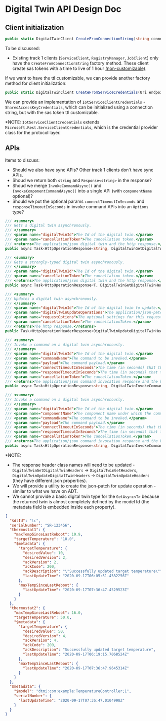 ﻿# Digital Twin API Design Doc

## Client initialization
```csharp
public static DigitalTwinClient CreateFromConnectionString(string connectionString) {}
```

To be discussed:
- Existing track 1 clients (`ServiceClient`, `RegistryManager`, `JobClient`) only have the `CreateFromConnectionString` factory method. These client create sas tokens with a time to live of 1 hour [(non-customizable)](https://github.com/Azure/azure-iot-sdk-csharp/blob/master/common/src/service/IotHubConnectionString.cs#L16).

If we want to have the ttl customizable, we can provide another factory method for client initialization:
```csharp
public static DigitalTwinClient CreateFromServiceCredentials(Uri endpoint, IotServiceClientCredentials credentials) {}
```
We can provide an implementation of `IotServiceClientCredentials` - `SharedAccessKeyCredentials`, which can be initialized using a connection string, but with the sas token ttl customizable.

*NOTE: `IotServiceClientCredentials` extends `Microsoft.Rest.ServiceClientCredentials`, which is the credential provider class for the protocol layer.

## APIs

Items to discuss:
- Should we also have sync APIs? Other track 1 clients don't have sync APIs.
- Shoud we return both `string` and `Response<string>` in the response? 
- Shoud we merge `InvokeCommandAsync()` and `InvokeComponentCommandAsync()` into a single API (with `componentName` optional)?
- Should we put the optional params `connectTimeoutInSeconds` and `responseTimeoutInSeconds` in invoke command APIs into an `Options` type?

```csharp
/// <summary>
/// Gets a digital twin asynchronously.
/// </summary>
/// <param name="digitalTwinId">The Id of the digital twin.</param>
/// <param name="cancellationToken">The cancellation token.</param>
/// <returns>The application/json digital twin and the http response.</returns>
public async Task<HttpOperationResponse<string, DigitalTwinGetDigitalTwinHeaders>> GetAsync(string digitalTwinId, CancellationToken cancellationToken = default) {}

/// <summary>
/// Gets a strongly-typed digital twin asynchronously.
/// </summary>
/// <param name="digitalTwinId">The Id of the digital twin.</param>
/// <param name="cancellationToken">The cancellation token.</param>
/// <returns>The application/json digital twin and the http response.</returns>
public async Task<HttpOperationResponse<T, DigitalTwinGetDigitalTwinHeaders>> GetAsync<T>(string digitalTwinId, CancellationToken cancellationToken = default) {}

/// <summary>
/// Updates a digital twin asynchronously.
/// </summary>
/// <param name="digitalTwinId">The Id of the digital twin to update.</param>
/// <param name="digitalTwinUpdateOperations">The application/json-patch+json operations to be performed on the specified digital twin.</param>
/// <param name="requestOptions">The optional settings for this request.</param>
/// <param name="cancellationToken">The cancellationToken.</param>
/// <returns>The http response.</returns>
public Task<HttpOperationHeaderResponse<DigitalTwinUpdateDigitalTwinHeaders>> UpdateAsync(string digitalTwinId, string digitalTwinUpdateOperations, RequestOptions requestOptions = default, CancellationToken cancellationToken = default) {}

/// <summary>
/// Invoke a command on a digital twin asynchronously.
/// </summary>
/// <param name="digitalTwinId">The Id of the digital twin.</param>
/// <param name="commandName">The command to be invoked.</param>
/// <param name="payload">The command payload.</param>
/// <param name="connectTimeoutInSeconds">The time (in seconds) that the service waits for the device to come online. The default is 0 seconds (which means the device must already be online) and the maximum is 300 seconds.</param>
/// <param name="responseTimeoutInSeconds">The time (in seconds) that the service waits for the method invocation to return a response. The default is 30 seconds, minimum is 5 seconds, and maximum is 300 seconds.</param>
/// <param name="cancellationToken">The cancellationToken.</param>
/// <returns>The application/json command invocation response and the http response. </returns>
public async Task<HttpOperationResponse<string, DigitalTwinInvokeCommandHeaders>> InvokeCommandAsync(string digitalTwinId, string commandName, string payload, int? connectTimeoutInSeconds = default, int? responseTimeoutInSeconds = default, CancellationToken cancellationToken = default) {}

/// <summary>
/// Invoke a command on a digital twin asynchronously.
/// </summary>
/// <param name="digitalTwinId">The Id of the digital twin.</param>
/// <param name="componentName">The component name under which the command is defined.</param>
/// <param name="commandName">The command to be invoked.</param>
/// <param name="payload">The command payload.</param>
/// <param name="connectTimeoutInSeconds">The time (in seconds) that the service waits for the device to come online. The default is 0 seconds (which means the device must already be online) and the maximum is 300 seconds.</param>
/// <param name="responseTimeoutInSeconds">The time (in seconds) that the service waits for the method invocation to return a response. The default is 30 seconds, minimum is 5 seconds, and maximum is 300 seconds.</param>
/// <param name="cancellationToken">The cancellationToken.</param>
/// <returns>The application/json command invocation response and the http response. </returns>
public async Task<HttpOperationResponse<string, DigitalTwinInvokeCommandHeaders>> InvokeComponentCommandAsync(string digitalTwinId, string componentName, string commandName, string payload, int? connectTimeoutInSeconds = default, int? responseTimeoutInSeconds = default, CancellationToken cancellationToken = default) {}

```

*NOTE:
- The response header class names will need to be updated - `DigitalTwinGetDigitalTwinHeaders` -> `DigitalTwinGetHeaders`, `DigitalTwinUpdateDigitalTwinHeaders` -> `DigitalTwinUpdateHeaders` (they have different json properties).
- We will provide a utility to create the json-patch for update operation - similar to what we have on ADT.
- We cannot provide a basic digital twin type for the `GetAsync<T>` because the returned twin is almost completely defined by the model Id (the metadata field is embedded inside each property).
```json
{
  "$dtId": "tc",
  "serialNumber": "SR-123456",
  "thermostat1": {
    "maxTempSinceLastReboot": 19.9,
    "targetTemperature": "10.0",
    "$metadata": {
      "targetTemperature": {
        "desiredValue": 10,
        "desiredVersion": 2,
        "ackVersion": 2,
        "ackCode": 200,
        "ackDescription": "\"Successfully updated target temperature\"",
        "lastUpdateTime": "2020-09-17T06:05:51.4582256Z"
      },
      "maxTempSinceLastReboot": {
        "lastUpdateTime": "2020-09-17T07:36:47.4529523Z"
      }
    }
  },
  "thermostat2": {
    "maxTempSinceLastReboot": 16.0,
    "targetTemperature": 50.0,
    "$metadata": {
      "targetTemperature": {
        "desiredValue": 50,
        "desiredVersion": 4,
        "ackVersion": 4,
        "ackCode": 200,
        "ackDescription": "Successfully updated target temperature",
        "lastUpdateTime": "2020-09-17T06:19:15.7068524Z"
      },
      "maxTempSinceLastReboot": {
        "lastUpdateTime": "2020-09-17T07:36:47.9645314Z"
      }
    }
  },
  "$metadata": {
    "$model": "dtmi:com:example:TemperatureController;1",
    "serialNumber": {
      "lastUpdateTime": "2020-09-17T07:36:47.0104998Z"
    }
  }
}
```
